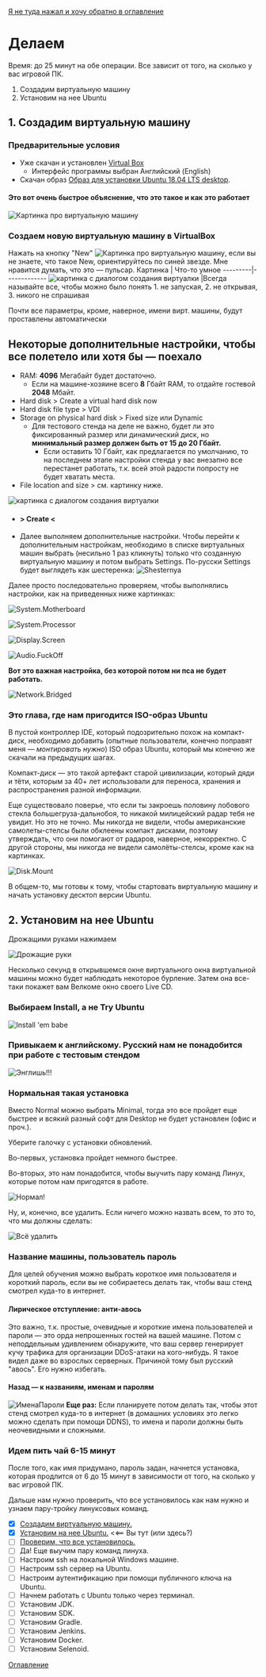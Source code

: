 [Я не туда нажал и хочу обратно в оглавление](./000%20toc.md)
# Делаем
Время: до 25 минут на обе операции. Все зависит от того, на сколько у вас игровой ПК.

1. Создадим виртуальную машину
2. Установим на нее Ubuntu

## 1. Создадим виртуальную машину
### Предварительные условия
- Уже скачан и установлен [Virtual Box](https://www.virtualbox.org)
    - Интерфейс программы выбран Английский (English)
- Скачан образ [Образ для установки Ubuntu 18.04 LTS desktop](https://ubuntu.com/download/alternative-downloads).

#### Это вот очень быстрое объяснение, что это такое и как это работает
![Картинка про виртуальную машину](./img/005%20whattafuckisvm.jpg)

### Создаем новую виртуальную машину в VirtualBox
Нажать на кнопку "New" ![Картинка про виртуальную машину](./img/005%20new%20button.jpg), если вы не знаете, что такое New, ориентируйтесь по синей звезде. Мне нравится думать, что это — пульсар.
Картинка | Что-то умное
---------|-------------
![картинка с диалогом создания виртуалки](./img/005%20create%20virtual%20machine%20dialogue.jpg) |Всегда называйте все, чтобы можно было понять 1. не запуская, 2. не открывая, 3. никого не спрашивая

Почти все параметры, кроме, наверное, имени вирт. машины, будут проставлены автоматически

## Некоторые дополнительные настройки, чтобы все полетело или хотя бы — поехало
- RAM: **4096** Мегабайт будет достаточно. 
  - Если на машине-хозяине всего **8** Гбайт RAM, то отдайте гостевой **2048** Мбайт.
- Hard disk > Create a virtual hard disk now
- Hard disk file type > VDI
- Storage on physical hard disk > Fixed size или Dynamic
  - Для тестового стенда на деле не важно, будет ли это фиксированный размер или динамический диск, но **минимальный размер должен быть от 15 до 20 Гбайт.**
    - Если оставить 10 Гбайт, как предлагается по умолчанию, то на последнем этапе настройки стенда у вас внезапно все перестанет работать, т.к. всей этой радости попросту не будет хватать места.
- File location and size > см. картинку ниже.

![картинка с диалогом создания виртуалки](./img/005%20VmHardDisk.jpg)
- #### > Create <
- Далее выполняем дополнительные настройки.
Чтобы перейти к дополнительным настройкам, необходимо в списке виртуальных машин выбрать (несильно 1 раз кликнуть) только что созданную виртуальную машину и потом выбрать Settings. По-русски Settings будет выглядеть как шестеренка:
![Shesternya](./img/005%20SettingsButtn.png)

Далее просто последовательно проверяем, чтобы выполнялись настройки, как на приведенных ниже картинках:

![System.Motherboard](./img/005%20SystemMotherboard.png)

![System.Processor](./img/005%20SystemProcessor.png)

![Display.Screen](./img/005%20DisplayScreen.png)

![Audio.FuckOff](./img/005%20AudioEnableNein.png)

**Вот это важная настройка, без которой потом ни пса не будет работать.**

![Network.Bridged](./img/005%20NetworkBridged.png)

### Это глава, где нам пригодится ISO-образ Ubuntu
В пустой контроллер IDE, который подозрительно похож на компакт-диск, необходимо добавить (опытные пользователи, конечно поправят меня — *монтировать нужно*) ISO образ Ubuntu, который мы конечно же скачали на предыдущих шагах.

Компакт-диск — это такой артефакт старой цивилизации, который дяди и тёти, которым за 40+ лет использовали для переноса, хранения и распространения разной информации.

Еще существовало поверье, что если ты закроешь половину лобового стекла большегруза-дальнобоя, то никакой милицейский радар тебя не увидит. Но это не точно. Мы никогда не видели, чтобы американские самолеты-стелсы были обклеены компакт дисками, поэтому утверждать, что они помогают от радаров, наверное, некорректно. С другой стороны, мы никогда не видели самолёты-стелсы, кроме как на картинках.

![Disk.Mount](./img/005%20StorageMountIso.png)

В общем-то, мы готовы к тому, чтобы стартовать виртуальную машину и начать установку десктоп версии Ubuntu.

## 2. Установим на нее Ubuntu

Дрожащими руками нажимаем 

![Дрожащие руки](./img/005%20StartVm.png)

Несколько секунд в открывшемся окне виртуального окна виртуальной машины можно будет наблюдать некоторое бурление.
Затем она все-таки покажет вам Велкоме окно своего Live CD.

### Выбираем Install, а не Try Ubuntu

![Install 'em babe](./img/005%20WelcomeInstall.png)

### Привыкаем к английскому. Русский нам не понадобится при работе с тестовым стендом

![Энглишь!!!](./img/005%20InstallLang.png)

### Нормальная такая установка

Вместо Normal можно выбрать Minimal, тогда это все пройдет еще быстрее и всякий разный софт для Desktop не будет установлен (офис и проч.).

Уберите галочку с установки обновлений. 

Во-первых, установка пройдет немного быстрее.

Во-вторых, это нам понадобится, чтобы выучить пару команд Линух, которые потом нам пригодятся в работе.

![Нормал!](./img/005%20InstallNormalSkipUpdates.png)

Ну, и, конечно, все удалить. Если ничего можно назвать всем, то это то, что мы должны сделать:

![Всё удалить](./img/005%20EraseAndInstallNow.png)

### Название машины, пользователь пароль

Для целей обучения можно выбрать короткое имя пользователя и короткий пароль, если вы не собираетесь делать так, чтобы ваш стенд смотрел куда-то в интернет.

#### Лирическое отступление: анти-авось

Это важно, т.к. простые, очевидные и короткие имена пользователей и пароли — это орда непрошенных гостей на вашей машине. Потом с неподдельным удивлением обнаружите, что ваш сервер генерирует кучу трафика для организации DDoS-атаки на кого-нибудь. Я такое видел даже во взрослых серверных. Причиной тому был русский "авось". Его нужно избегать.

#### Назад — к названиям, именам и паролям

![ИменаПароли](./img/005%20UserNamePassword.png)
**Еще раз:** Если планируете потом делать так, чтобы этот стенд смотрел куда-то в интернет (в домашних условиях это легко можно сделать при помощи DDNS), то имена и пароли должны быть неочевидными и сложными. 

### Идем пить чай 6-15 минут

После того, как имя придумано, пароль задан, начнется установка, которая продлится от 6 до 15 минут в зависимости от того, на сколько у вас игровой ПК.

Дальше нам нужно проверить, что все установилось как нам нужно и узнаем пару-тройку линуксовых команд.

- [x] [Создадим виртуальную машину.](005%20vm%20and%20ubuntu.md)
- [x] [Установим на нее Ubuntu.](005%20vm%20and%20ubuntu.md) <<== Вы тут (или здесь?)
- [ ] [Проверим, что все установилось.](006%20checkWeAreOkay.md)
- [ ] Да! Еще выучим пару команд линуха.
- [ ] Настроим ssh на локальной Windows машине.
- [ ] Настроим ssh сервер на Ubuntu.
- [ ] Настроим аутентификацию при помощи публичного ключа на Ubuntu.
- [ ] Начнем работать с Ubuntu только через терминал.
- [ ] Установим JDK.
- [ ] Установим SDK.
- [ ] Установим Gradle.
- [ ] Установим Jenkins.
- [ ] Установим Docker.
- [ ] Установим Selenoid.

[Оглавление](./000%20toc.md)